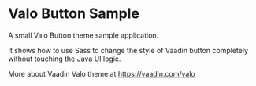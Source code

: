 Valo Button Sample
==================

A small Valo Button theme sample application. 

It shows how to use Sass to change the style of Vaadin button completely without touching the Java UI logic.

More about Vaadin Valo theme at https://vaadin.com/valo


